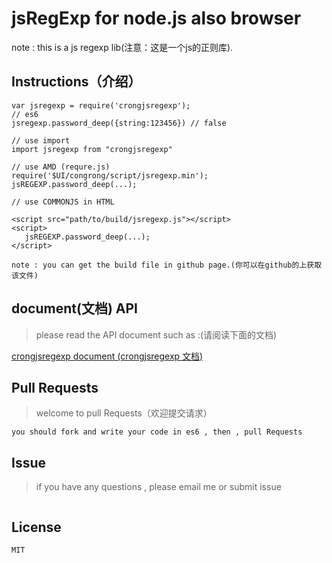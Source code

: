 # jsRegExp for node.js also  browser

note : this is a js regexp lib(注意：这是一个js的正则库).

## Instructions（介绍）
```
var jsregexp = require('crongjsregexp');
// es6
jsregexp.password_deep({string:123456}) // false

// use import
import jsregexp from "crongjsregexp"

// use AMD (requre.js)
require('$UI/congrong/script/jsregexp.min');
jsREGEXP.password_deep(...);

// use COMMONJS in HTML

<script src="path/to/build/jsregexp.js"></script>
<script>
   jsREGEXP.password_deep(...);
</script>

note : you can get the build file in github page.(你可以在github的上获取该文件)
```
## document(文档) API

> please read the API document such as :(请阅读下面的文档)

[crongjsregexp document (crongjsregexp 文档)](http://xn--xuwxnl57f.com:8080/index.html)

## Pull Requests

> welcome to  pull Requests（欢迎提交请求）

```
you should fork and write your code in es6 , then , pull Requests
```
## Issue

> if you have any questions , please email me or submit issue
```
```
## License
```
MIT
```
